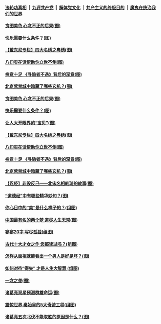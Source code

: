 

####  [法轮功真相](../../../../basic/blob/master/README.md?t=03131530) &nbsp;|&nbsp; [九评共产党](../../../../9ping.md/blob/master/README.md?t=03131530) &nbsp;|&nbsp; [解体党文化](../../../../jtdwh.md/blob/master/README.md?t=03131530)  &nbsp;|&nbsp; [共产主义的终极目的](../../../../gczydzjmd.md/blob/master/README.md?t=03131530) &nbsp;|&nbsp; [魔鬼在统治我们的世界](../../../../mgztzwmdsj.md/blob/master/README.md?t=03131530) 

#### [贪图美色 心念不正的后果(图)](../pages/p7/965329.md?t=03131530) 

#### [快乐需要什么条件？(图)](../pages/p7/964420.md?t=03131530) 

#### [【戴东尼专栏】四大名绣之粤绣(图)](../pages/p7/958099.md?t=03131530) 

#### [八句实在话帮助你立世不倒(图)](../pages/p7/963628.md?t=03131530) 

#### [禅意十足 《寻隐者不遇》背后的深意(图)](../pages/p7/965246.md?t=03131530) 

#### [北京紫禁城中暗藏了哪些玄机？(图)](../pages/p7/964900.md?t=03131530) 

#### [贪图美色 心念不正的后果(图)](../pages/p7/965329.md?t=03131530) 

#### [快乐需要什么条件？(图)](../pages/p7/964420.md?t=03131530) 

#### [让人大开眼界的“宝贝”(图)](../pages/p7/965325.md?t=03131530) 

#### [【戴东尼专栏】四大名绣之粤绣(图)](../pages/p7/958099.md?t=03131530) 

#### [八句实在话帮助你立世不倒(图)](../pages/p7/963628.md?t=03131530) 

#### [禅意十足 《寻隐者不遇》背后的深意(图)](../pages/p7/965246.md?t=03131530) 

#### [北京紫禁城中暗藏了哪些玄机？(图)](../pages/p7/964900.md?t=03131530) 

#### [【忍经】非毁反己——北宋名相韩琦的故事(图)](../pages/p7/965201.md?t=03131530) 

#### [“道德经”中有哪些精华妙句？(图)](../pages/p7/963928.md?t=03131530) 

#### [你心目中的“美”是什么样子的？(组图)](../pages/p7/965084.md?t=03131530) 

#### [中国最有名的两个梦 道尽人生无常(图)](../pages/p7/965083.md?t=03131530) 

#### [寥寥20字 写尽孤独(组图)](../pages/p7/964091.md?t=03131530) 

#### [古代十大才女之作 您都读过吗？(组图)](../pages/p7/964034.md?t=03131530) 

#### [怎样从面相就能看出一个男人是好是坏？(图)](../pages/p7/964898.md?t=03131530) 

#### [如何对待“得失” 才是人生大智慧 (组图)](../pages/p7/964968.md?t=03131530) 

#### [一念之差(图)](../pages/p7/965080.md?t=03131530) 

#### [诸葛亮观星预测群雄命运(图)](../pages/p7/964777.md?t=03131530) 

#### [震惊世界 秦始皇的5大奇迹工程(组图)](../pages/p7/964859.md?t=03131530) 

#### [诸葛亮五次北伐不能取胜的原因是什么？(图)](../pages/p7/964860.md?t=03131530) 


